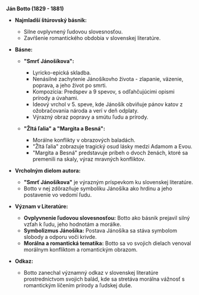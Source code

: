 **Ján Botto (1829 - 1881)**

- **Najmladší štúrovský básnik:**
  - Silne ovplyvnený ľudovou slovesnosťou.
  - Zavŕšenie romantického obdobia v slovenskej literatúre.

- **Básne:**
  - **"Smrť Jánošíkova":**
    - Lyricko-epická skladba.
    - Nenásilné zachytenie Jánošíkovho života - zlapanie, väzenie, poprava, a jeho život po smrti.
    - Kompozícia: Predspev a 9 spevov, s odľahčujúcimi opismi prírody a úvahami.
    - Ideový vrchol v 5. speve, kde Jánošík obviňuje pánov katov z ožobračovania národa a verí v deň odplaty.
    - Výrazný obraz popravy a smútu ľudu a prírody.

  - **"Žltá ľalia" a "Margita a Besná":**
    - Morálne konflikty v obrazových baladách.
    - "Žltá ľalia" zobrazuje tragický osud lásky medzi Adamom a Evou.
    - "Margita a Besná" predstavuje príbeh o dvoch ženách, ktoré sa premenili na skaly, výraz mravných konfliktov.

- **Vrcholným dielom autora:**
  - **"Smrť Jánošíkova"** je výrazným príspevkom ku slovenskej literatúre.
  - Botto v nej zdôrazňuje symboliku Jánošíka ako hrdinu a jeho postavenie vo vedomí ľudu.

- **Význam v Literatúre:**
  - **Ovplyvnenie ľudovou slovesnosťou:** Botto ako básnik prejavil silný vzťah k ľudu, jeho hodnotám a morálke.
  - **Symbolizmus Jánošíka:** Postava Jánošíka sa stáva symbolom slobody a odporu voči krivde.
  - **Morálna a romantická tematika:** Botto sa vo svojich dielach venoval morálnym konfliktom a romantickým obrazom.

- **Odkaz:**
  - Botto zanechal významný odkaz v slovenskej literatúre prostredníctvom svojich balád, kde sa stretáva morálna vážnosť s romantickým líčením prírody a ľudskej duše.